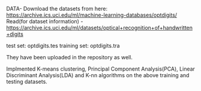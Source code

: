 DATA- Download the datasets from here: https://archive.ics.uci.edu/ml/machine-learning-databases/optdigits/
Read(for dataset information) - https://archive.ics.uci.edu/ml/datasets/optical+recognition+of+handwritten+digits


test set: optdigits.tes 
training set: optdigits.tra

They have been uploaded in the repository as well.

Implmented K-means clustering, Principal Component Analysis(PCA), Linear Discriminant Analysis(LDA) and K-nn algorithms on the above training and testing datasets. 

